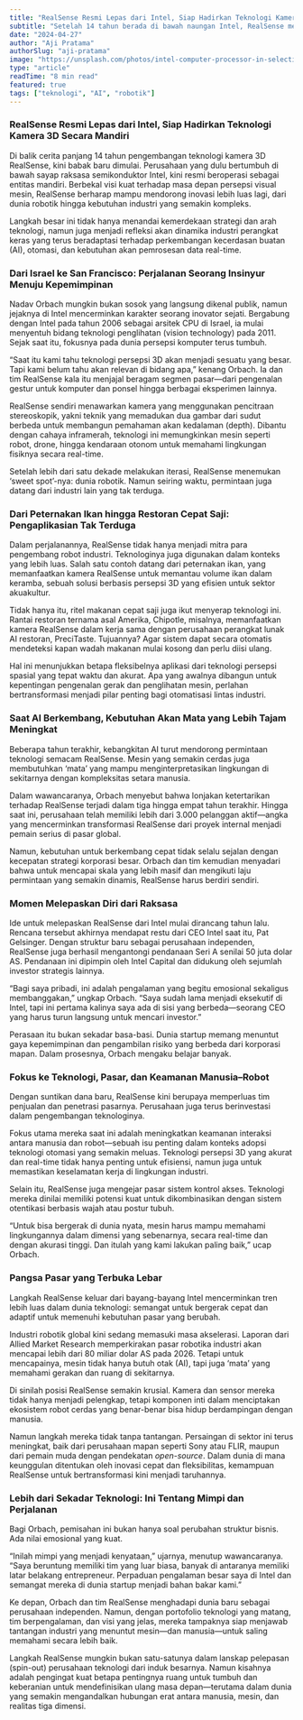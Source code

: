 ```yaml
---
title: "RealSense Resmi Lepas dari Intel, Siap Hadirkan Teknologi Kamera 3D Secara Mandiri"
subtitle: "Setelah 14 tahun berada di bawah naungan Intel, RealSense membentuk identitas baru sebagai perusahaan independen dan siap menghadapi dunia dengan visi teknologi persepsi 3D yang lebih tajam"
date: "2024-04-27"
author: "Aji Pratama"
authorSlug: "aji-pratama"
image: "https://unsplash.com/photos/intel-computer-processor-in-selective-color-photography-0uXzoEzYZ4I"
type: "article"
readTime: "8 min read"
featured: true
tags: ["teknologi", "AI", "robotik"]
---
```


### RealSense Resmi Lepas dari Intel, Siap Hadirkan Teknologi Kamera 3D Secara Mandiri

Di balik cerita panjang 14 tahun pengembangan teknologi kamera 3D RealSense, kini babak baru dimulai. Perusahaan yang dulu bertumbuh di bawah sayap raksasa semikonduktor Intel, kini resmi beroperasi sebagai entitas mandiri. Berbekal visi kuat terhadap masa depan persepsi visual mesin, RealSense berharap mampu mendorong inovasi lebih luas lagi, dari dunia robotik hingga kebutuhan industri yang semakin kompleks.

Langkah besar ini tidak hanya menandai kemerdekaan strategi dan arah teknologi, namun juga menjadi refleksi akan dinamika industri perangkat keras yang terus beradaptasi terhadap perkembangan kecerdasan buatan (AI), otomasi, dan kebutuhan akan pemrosesan data real-time.

### Dari Israel ke San Francisco: Perjalanan Seorang Insinyur Menuju Kepemimpinan

Nadav Orbach mungkin bukan sosok yang langsung dikenal publik, namun jejaknya di Intel mencerminkan karakter seorang inovator sejati. Bergabung dengan Intel pada tahun 2006 sebagai arsitek CPU di Israel, ia mulai menyentuh bidang teknologi penglihatan (vision technology) pada 2011. Sejak saat itu, fokusnya pada dunia persepsi komputer terus tumbuh.

“Saat itu kami tahu teknologi persepsi 3D akan menjadi sesuatu yang besar. Tapi kami belum tahu akan relevan di bidang apa,” kenang Orbach. Ia dan tim RealSense kala itu menjajal beragam segmen pasar—dari pengenalan gestur untuk komputer dan ponsel hingga berbagai eksperimen lainnya.

RealSense sendiri menawarkan kamera yang menggunakan pencitraan stereoskopik, yakni teknik yang memadukan dua gambar dari sudut berbeda untuk membangun pemahaman akan kedalaman (depth). Dibantu dengan cahaya inframerah, teknologi ini memungkinkan mesin seperti robot, drone, hingga kendaraan otonom untuk memahami lingkungan fisiknya secara real-time.

Setelah lebih dari satu dekade melakukan iterasi, RealSense menemukan ‘sweet spot’-nya: dunia robotik. Namun seiring waktu, permintaan juga datang dari industri lain yang tak terduga.

### Dari Peternakan Ikan hingga Restoran Cepat Saji: Pengaplikasian Tak Terduga

Dalam perjalanannya, RealSense tidak hanya menjadi mitra para pengembang robot industri. Teknologinya juga digunakan dalam konteks yang lebih luas. Salah satu contoh datang dari peternakan ikan, yang memanfaatkan kamera RealSense untuk memantau volume ikan dalam keramba, sebuah solusi berbasis persepsi 3D yang efisien untuk sektor akuakultur.

Tidak hanya itu, ritel makanan cepat saji juga ikut menyerap teknologi ini. Rantai restoran ternama asal Amerika, Chipotle, misalnya, memanfaatkan kamera RealSense dalam kerja sama dengan perusahaan perangkat lunak AI restoran, PreciTaste. Tujuannya? Agar sistem dapat secara otomatis mendeteksi kapan wadah makanan mulai kosong dan perlu diisi ulang.

Hal ini menunjukkan betapa fleksibelnya aplikasi dari teknologi persepsi spasial yang tepat waktu dan akurat. Apa yang awalnya dibangun untuk kepentingan pengenalan gerak dan penglihatan mesin, perlahan bertransformasi menjadi pilar penting bagi otomatisasi lintas industri.

### Saat AI Berkembang, Kebutuhan Akan Mata yang Lebih Tajam Meningkat

Beberapa tahun terakhir, kebangkitan AI turut mendorong permintaan teknologi semacam RealSense. Mesin yang semakin cerdas juga membutuhkan ‘mata’ yang mampu menginterpretasikan lingkungan di sekitarnya dengan kompleksitas setara manusia.

Dalam wawancaranya, Orbach menyebut bahwa lonjakan ketertarikan terhadap RealSense terjadi dalam tiga hingga empat tahun terakhir. Hingga saat ini, perusahaan telah memiliki lebih dari 3.000 pelanggan aktif—angka yang mencerminkan transformasi RealSense dari proyek internal menjadi pemain serius di pasar global.

Namun, kebutuhan untuk berkembang cepat tidak selalu sejalan dengan kecepatan strategi korporasi besar. Orbach dan tim kemudian menyadari bahwa untuk mencapai skala yang lebih masif dan mengikuti laju permintaan yang semakin dinamis, RealSense harus berdiri sendiri.

### Momen Melepaskan Diri dari Raksasa

Ide untuk melepaskan RealSense dari Intel mulai dirancang tahun lalu. Rencana tersebut akhirnya mendapat restu dari CEO Intel saat itu, Pat Gelsinger. Dengan struktur baru sebagai perusahaan independen, RealSense juga berhasil mengantongi pendanaan Seri A senilai 50 juta dolar AS. Pendanaan ini dipimpin oleh Intel Capital dan didukung oleh sejumlah investor strategis lainnya.

“Bagi saya pribadi, ini adalah pengalaman yang begitu emosional sekaligus membanggakan,” ungkap Orbach. “Saya sudah lama menjadi eksekutif di Intel, tapi ini pertama kalinya saya ada di sisi yang berbeda—seorang CEO yang harus turun langsung untuk mencari investor.”

Perasaan itu bukan sekadar basa-basi. Dunia startup memang menuntut gaya kepemimpinan dan pengambilan risiko yang berbeda dari korporasi mapan. Dalam prosesnya, Orbach mengaku belajar banyak.

### Fokus ke Teknologi, Pasar, dan Keamanan Manusia–Robot

Dengan suntikan dana baru, RealSense kini berupaya memperluas tim penjualan dan penetrasi pasarnya. Perusahaan juga terus berinvestasi dalam pengembangan teknologinya.

Fokus utama mereka saat ini adalah meningkatkan keamanan interaksi antara manusia dan robot—sebuah isu penting dalam konteks adopsi teknologi otomasi yang semakin meluas. Teknologi persepsi 3D yang akurat dan real-time tidak hanya penting untuk efisiensi, namun juga untuk memastikan keselamatan kerja di lingkungan industri.

Selain itu, RealSense juga mengejar pasar sistem kontrol akses. Teknologi mereka dinilai memiliki potensi kuat untuk dikombinasikan dengan sistem otentikasi berbasis wajah atau postur tubuh.

“Untuk bisa bergerak di dunia nyata, mesin harus mampu memahami lingkungannya dalam dimensi yang sebenarnya, secara real-time dan dengan akurasi tinggi. Dan itulah yang kami lakukan paling baik,” ucap Orbach.

### Pangsa Pasar yang Terbuka Lebar

Langkah RealSense keluar dari bayang-bayang Intel mencerminkan tren lebih luas dalam dunia teknologi: semangat untuk bergerak cepat dan adaptif untuk memenuhi kebutuhan pasar yang berubah.

Industri robotik global kini sedang memasuki masa akselerasi. Laporan dari Allied Market Research memperkirakan pasar robotika industri akan mencapai lebih dari 80 miliar dolar AS pada 2026. Tetapi untuk mencapainya, mesin tidak hanya butuh otak (AI), tapi juga ‘mata’ yang memahami gerakan dan ruang di sekitarnya.

Di sinilah posisi RealSense semakin krusial. Kamera dan sensor mereka tidak hanya menjadi pelengkap, tetapi komponen inti dalam menciptakan ekosistem robot cerdas yang benar-benar bisa hidup berdampingan dengan manusia.

Namun langkah mereka tidak tanpa tantangan. Persaingan di sektor ini terus meningkat, baik dari perusahaan mapan seperti Sony atau FLIR, maupun dari pemain muda dengan pendekatan *open-source*. Dalam dunia di mana keunggulan ditentukan oleh inovasi cepat dan fleksibilitas, kemampuan RealSense untuk bertransformasi kini menjadi taruhannya.

### Lebih dari Sekadar Teknologi: Ini Tentang Mimpi dan Perjalanan

Bagi Orbach, pemisahan ini bukan hanya soal perubahan struktur bisnis. Ada nilai emosional yang kuat.

“Inilah mimpi yang menjadi kenyataan,” ujarnya, menutup wawancaranya. “Saya beruntung memiliki tim yang luar biasa, banyak di antaranya memiliki latar belakang entrepreneur. Perpaduan pengalaman besar saya di Intel dan semangat mereka di dunia startup menjadi bahan bakar kami.”

Ke depan, Orbach dan tim RealSense menghadapi dunia baru sebagai perusahaan independen. Namun, dengan portofolio teknologi yang matang, tim berpengalaman, dan visi yang jelas, mereka tampaknya siap menjawab tantangan industri yang menuntut mesin—dan manusia—untuk saling memahami secara lebih baik.

Langkah RealSense mungkin bukan satu-satunya dalam lanskap pelepasan (spin-out) perusahaan teknologi dari induk besarnya. Namun kisahnya adalah pengingat kuat betapa pentingnya ruang untuk tumbuh dan keberanian untuk mendefinisikan ulang masa depan—terutama dalam dunia yang semakin mengandalkan hubungan erat antara manusia, mesin, dan realitas tiga dimensi.